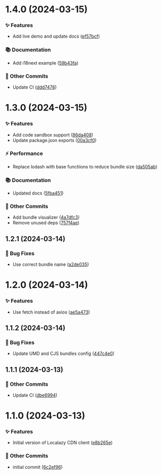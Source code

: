 # 1.4.0 (2024-03-15)



### ✨ Features

* Add live demo and update docs ([ef57bcf](https://github.com/localazy/cdn-client/commit/ef57bcf))


### 📚 Documentation

* Add i18next example ([59b43fa](https://github.com/localazy/cdn-client/commit/59b43fa))


### 🧰 Other Commits

* Update CI ([ddd7478](https://github.com/localazy/cdn-client/commit/ddd7478))

# 1.3.0 (2024-03-15)



### ✨ Features

* Add code sandbox support ([86da408](https://github.com/localazy/cdn-client/commit/86da408))
* Update package.json exports ([00a3cf0](https://github.com/localazy/cdn-client/commit/00a3cf0))


### ⚡️ Performance

* Replace lodash with base functiions to reduce bundle size ([da505ab](https://github.com/localazy/cdn-client/commit/da505ab))


### 📚 Documentation

* Updated docs ([5fba451](https://github.com/localazy/cdn-client/commit/5fba451))


### 🧰 Other Commits

* Add bundle visualizer ([4a7dfc3](https://github.com/localazy/cdn-client/commit/4a7dfc3))
* Remove unused deps ([757f4ae](https://github.com/localazy/cdn-client/commit/757f4ae))

## 1.2.1 (2024-03-14)



### 🐛 Bug Fixes

* Use correct bundle name ([a2de035](https://github.com/localazy/cdn-client/commit/a2de035))

# 1.2.0 (2024-03-14)



### ✨ Features

* Use fetch instead of axios ([ae5a473](https://github.com/localazy/cdn-client/commit/ae5a473))

## 1.1.2 (2024-03-14)



### 🐛 Bug Fixes

* Update UMD and CJS bundles config ([447c4e0](https://github.com/localazy/cdn-client/commit/447c4e0))

## 1.1.1 (2024-03-13)



### 🧰 Other Commits

* Update CI ([dbe6994](https://github.com/localazy/cdn-client/commit/dbe6994))

# 1.1.0 (2024-03-13)



### ✨ Features

* Initial version of Localazy CDN client ([e8b265e](https://github.com/localazy/cdn-client/commit/e8b265e))


### 🧰 Other Commits

* initial commit ([6c2ef96](https://github.com/localazy/cdn-client/commit/6c2ef96))

